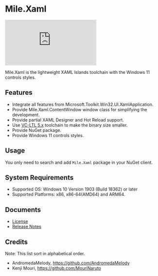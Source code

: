 ﻿# Mile.Xaml

[![NuGet Package](https://img.shields.io/nuget/vpre/Mile.Xaml)](https://www.nuget.org/packages/Mile.Xaml)

Mile.Xaml is the lightweight XAML Islands toolchain with the Windows 11 controls
styles.

## Features

- Integrate all features from Microsoft.Toolkit.Win32.UI.XamlApplication.
- Provide Mile.Xaml.ContentWindow window class for simplifying the development.
- Provide partial XAML Designer and Hot Reload support.
- Use [VC-LTL 5.x](https://github.com/Chuyu-Team/VC-LTL5) toolchain to make the
  binary size smaller.
- Provide NuGet package.
- Provide Windows 11 controls styles.

## Usage

You only need to search and add `Mile.Xaml` package in your NuGet client.

## System Requirements

- Supported OS: Windows 10 Version 1903 (Build 18362) or later
- Supported Platforms: x86, x86-64(AMD64) and ARM64.

## Documents

- [License](https://github.com/ProjectMile/Mile.Xaml/blob/main/License.md)
- [Release Notes](https://github.com/ProjectMile/Mile.Xaml/blob/main/ReleaseNotes.md)

## Credits

Note: This list sort in alphabetical order.

- AndromedaMelody, https://github.com/AndromedaMelody
- Kenji Mouri, https://github.com/MouriNaruto
